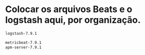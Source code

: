 # Colocar os arquivos Beats e o logstash aqui, por organização.

```bash
logstash-7.9.1

metricbeat-7.9.1
apm-server-7.9.1
```